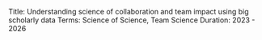 Title: Understanding science of collaboration and team impact using big scholarly data
Terms: Science of Science, Team Science
Duration: 2023 - 2026